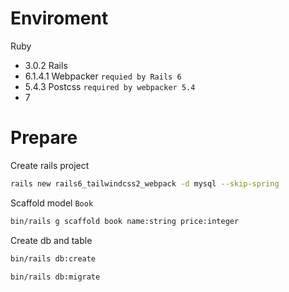 # Enviroment

Ruby
  * 3.0.2
Rails
  * 6.1.4.1
Webpacker `requied by Rails 6`
  * 5.4.3
Postcss `required by webpacker 5.4`
  * 7

# Prepare

Create rails project

  ```bash
  rails new rails6_tailwindcss2_webpack -d mysql --skip-spring
  ```

Scaffold model `Book`

  ```bash
  bin/rails g scaffold book name:string price:integer
  ```

Create db and table

  ```bash
  bin/rails db:create
  ```

  ```bash
  bin/rails db:migrate
  ```
